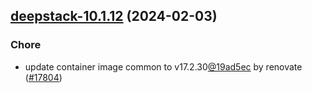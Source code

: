 

## [deepstack-10.1.12](https://github.com/truecharts/charts/compare/deepstack-10.1.11...deepstack-10.1.12) (2024-02-03)

### Chore



- update container image common to v17.2.30[@19ad5ec](https://github.com/19ad5ec) by renovate ([#17804](https://github.com/truecharts/charts/issues/17804))
